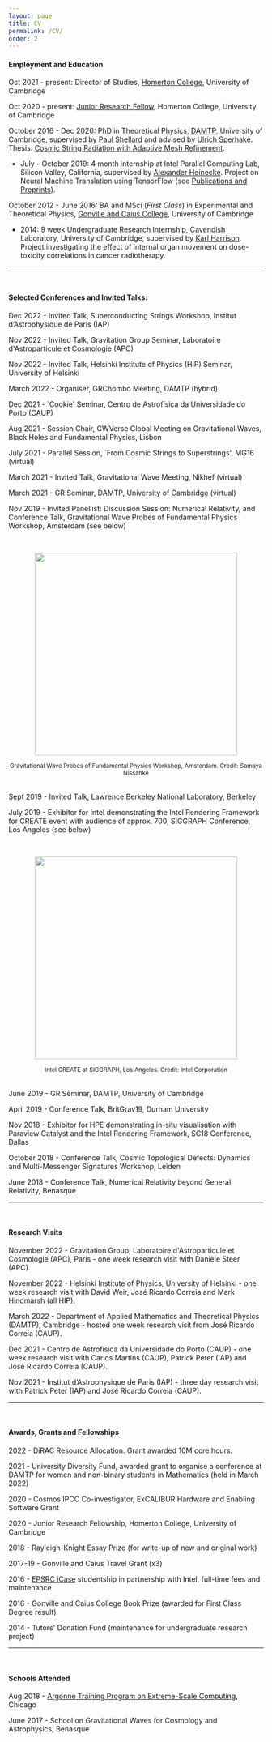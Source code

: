 ```yaml
---
layout: page
title: CV
permalink: /CV/
order: 2
---
```


#### __Employment and Education__

Oct 2021 - present:  Director of Studies, [Homerton College](https://www.homerton.cam.ac.uk/), University of Cambridge

Oct 2020 - present:  [Junior Research Fellow](https://www.homerton.cam.ac.uk/people/amelia-drew), Homerton College, University of Cambridge

October 2016 - Dec 2020:  PhD in Theoretical Physics, [DAMTP](https://www.damtp.cam.ac.uk/), University of Cambridge, supervised by [Paul Shellard](http://www.damtp.cam.ac.uk/person/eps1) and advised by [Ulrich Sperhake](https://www.damtp.cam.ac.uk/person/us248). Thesis: [Cosmic String Radiation with Adaptive Mesh Refinement](https://www.repository.cam.ac.uk/handle/1810/322596).

* July - October 2019: 4 month internship at Intel Parallel Computing Lab, Silicon Valley, California, supervised by [Alexander Heinecke](https://www.intel.com/content/www/us/en/research/researchers/alexander-heinecke.html). Project on Neural Machine Translation using TensorFlow (see [Publications and Preprints](http://localhost:4000/publications/)).

October 2012 - June 2016: BA and MSci (_First Class_) in Experimental and Theoretical Physics, [Gonville and Caius College](https://www.cai.cam.ac.uk/), University of Cambridge

* 2014: 9 week Undergraduate Research Internship, Cavendish Laboratory, University of Cambridge, supervised by [Karl Harrison](https://www.c2d3.cam.ac.uk/directory/466/dr-karl-harrison). Project investigating the effect of internal organ movement on dose-toxicity correlations in cancer radiotherapy.

***

<br/>

#### __Selected Conferences and Invited Talks:__

Dec 2022 - Invited Talk, Superconducting Strings Workshop, Institut d’Astrophysique de Paris (IAP)

Nov 2022 - Invited Talk, Gravitation Group Seminar, Laboratoire d'Astroparticule et Cosmologie (APC)

Nov 2022 - Invited Talk, Helsinki Institute of Physics (HIP)  Seminar, University of Helsinki

March 2022 - Organiser, GRChombo Meeting, DAMTP (hybrid)

Dec 2021 - `Cookie' Seminar, Centro de Astrofísica da Universidade do Porto (CAUP)

Aug 2021 - Session Chair, GWVerse Global Meeting on Gravitational Waves, Black Holes and Fundamental Physics, Lisbon

July 2021 - Parallel Session, `From Cosmic Strings to Superstrings', MG16 (virtual)

March 2021 - Invited Talk, Gravitational Wave Meeting, Nikhef (virtual)

March 2021 - GR Seminar, DAMTP, University of Cambridge (virtual)

Nov 2019 - Invited Panellist: Discussion Session: Numerical Relativity, and Conference Talk, Gravitational Wave Probes of Fundamental Physics Workshop, Amsterdam (see below)

<br/>

<p align="center"><img src="https://amelialdrew.github.io/cv/Amsterdam3.png" width="400" style="float:center"></p>

<div align="center"><sup>Gravitational Wave Probes of Fundamental Physics Workshop, Amsterdam. Credit: Samaya Nissanke</sup> </div>

<br/>

Sept 2019 - Invited Talk, Lawrence Berkeley National Laboratory, Berkeley

July 2019 - Exhibitor for Intel demonstrating the Intel Rendering Framework for CREATE event with audience of approx. 700, SIGGRAPH Conference, Los Angeles (see below)

<br/>

<p align="center"><img src="https://amelialdrew.github.io/cv/SIGGRAPH.jpg" width="400" style="float:center"></p>

<div align="center"><sup>Intel CREATE at SIGGRAPH, Los Angeles. Credit: Intel Corporation</sup> </div>

<br/>

June 2019 - GR Seminar, DAMTP, University of Cambridge

April 2019 - Conference Talk, BritGrav19, Durham University

<!--March 2019 - Talk, Cambridge-LMU Cosmology Meeting, LMU, Munich-->

Nov 2018 - Exhibitor for HPE demonstrating in-situ visualisation with Paraview Catalyst and the Intel Rendering Framework, SC18 Conference, Dallas

October 2018 - Conference Talk, Cosmic Topological Defects: Dynamics and Multi-Messenger Signatures Workshop, Leiden

June 2018 - Conference Talk, Numerical Relativity beyond General Relativity, Benasque

***

<br/>

#### __Research Visits__

November 2022 - Gravitation Group, Laboratoire d'Astroparticule et Cosmologie (APC), Paris - one week research visit with Danièle Steer (APC).

November 2022 - Helsinki Institute of Physics, University of Helsinki - one week research visit with David Weir, José Ricardo Correia and Mark Hindmarsh (all HIP).

March 2022 - Department of Applied Mathematics and Theoretical Physics (DAMTP), Cambridge - hosted one week research visit from José Ricardo Correia (CAUP).

Dec 2021 - Centro de Astrofísica da Universidade do Porto (CAUP) - one week research visit with Carlos Martins (CAUP), Patrick Peter (IAP) and José Ricardo Correia
(CAUP). 

Nov 2021 - Institut d’Astrophysique de Paris (IAP) - three day research visit with Patrick Peter (IAP) and José Ricardo Correia (CAUP).

***

<br/>

#### __Awards, Grants and Fellowships__

<!-- 2022 - DiRAC Resource Allocation -->

2022 - DiRAC Resource Allocation. Grant awarded 10M core hours.

2021 - University Diversity Fund, awarded grant to organise a conference at DAMTP for women and non-binary students in Mathematics (held in March 2022)

2020 - Cosmos IPCC Co-investigator, ExCALIBUR Hardware and Enabling Software Grant

2020 - Junior Research Fellowship, Homerton College, University of Cambridge

2018 - Rayleigh-Knight Essay Prize (for write-up of new and original work)

2017-19 - Gonville and Caius Travel Grant (x3)

2016 - [EPSRC iCase](https://www.ukri.org/councils/epsrc/career-and-skills-development/studentships/industrial-case/) studentship in partnership with Intel, full-time fees and maintenance

2016 - Gonville and Caius College Book Prize (awarded for First Class Degree result)

2014 - Tutors' Donation Fund (maintenance for undergraduate research project)

***

<br/>

#### __Schools Attended__

Aug 2018 - [Argonne Training Program on Extreme-Scale Computing](https://extremecomputingtraining.anl.gov/), Chicago

June 2017 - School on Gravitational Waves for Cosmology and Astrophysics, Benasque